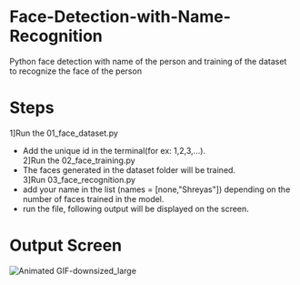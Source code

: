 # Face-Detection-with-Name-Recognition
Python face detection with name of the person and training of the dataset to recognize the face of the person
# Steps
1]Run the 01_face_dataset.py<br>
  - Add the unique id in the terminal(for ex: 1,2,3,...).<br>
2]Run the 02_face_training.py<br>
  - The faces generated in the dataset folder will be trained.<br>
3]Run 03_face_recognition.py<br>
  - add your name in the list (names = [none,"Shreyas"]) depending on the number of faces trained in the model.<br>
  - run the file, following output will be displayed on the screen.<br>
# Output Screen
![Animated GIF-downsized_large](https://user-images.githubusercontent.com/42066122/115507607-f770e880-a299-11eb-9a98-2e481024c16e.gif)


